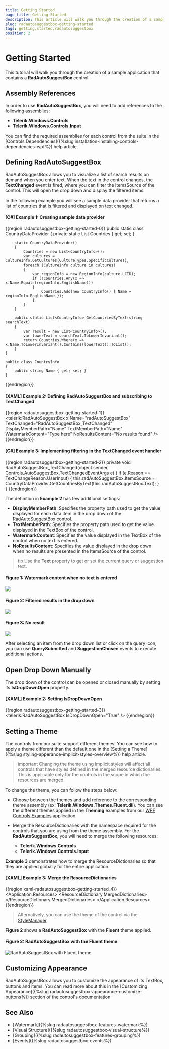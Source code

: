 ```yaml
---
title: Getting Started
page_title: Getting Started
description: This article will walk you through the creation of a sample application that contains a RadAutoSuggestBox control.
slug: radautosuggestbox-getting-started
tags: getting,started,radautosuggestbox
position: 2
---
```


# Getting Started

This tutorial will walk you through the creation of a sample application that contains a __RadAutoSuggestBox__ control.
			
## Assembly References

In order to use __RadAutoSuggestBox__, you will need to add references to the following assemblies:
* __Telerik.Windows.Controls__
* __Telerik.Windows.Controls.Input__

You can find the required assemblies for each control from the suite in the [Controls Dependencies]({%slug installation-installing-controls-dependencies-wpf%}) help article.

## Defining RadAutoSuggestBox

RadAutoSuggestBox allows you to visualize a list of search results on demand when you enter text. When the text in the control changes, the __TextChanged__ event is fired, where you can filter the ItemsSource of the control. This will open the drop down and display the filtered items. 

In the following example you will see a sample data provider that returns a list of countries that is filtered and displayed on text changed.

#### __[C#] Example 1: Creating sample data provider__
{{region radautosuggestbox-getting-started-0}}
	public static class CountryDataProvider
	{
		private static List<CountryInfo> Countries { get; set; }

		static CountryDataProvider()
		{
			Countries = new List<CountryInfo>();
			var cultures = CultureInfo.GetCultures(CultureTypes.SpecificCultures);
			foreach (CultureInfo culture in cultures)
			{
				var regionInfo = new RegionInfo(culture.LCID);
				if (!Countries.Any(x => x.Name.Equals(regionInfo.EnglishName)))
				{
					Countries.Add(new CountryInfo() { Name = regionInfo.EnglishName });
				}
			}
		}

		public static List<CountryInfo> GetCountriesByText(string searchText)
		{
			var result = new List<CountryInfo>();
			var lowerText = searchText.ToLowerInvariant();
			return Countries.Where(x => x.Name.ToLowerInvariant().Contains(lowerText)).ToList();
		}
	}
	
	public class CountryInfo
    {
        public string Name { get; set; }
    }
{{endregion}}

#### __[XAML] Example 2: Defining RadAutoSuggestBox and subscribing to TextChanged__
{{region radautosuggestbox-getting-started-1}}
	<telerik:RadAutoSuggestBox x:Name="radAutoSuggestBox"
							   TextChanged="RadAutoSuggestBox_TextChanged"
							   DisplayMemberPath="Name" 
							   TextMemberPath="Name" 							   
							   WatermarkContent="Type here" 
							   NoResultsContent="No results found" />
{{endregion}}

#### __[C#] Example 3: Implementing filtering in the TextChanged event handler__
{{region radautosuggestbox-getting-started-2}}
	private void RadAutoSuggestBox_TextChanged(object sender, Controls.AutoSuggestBox.TextChangedEventArgs e)
	{
		if (e.Reason == TextChangeReason.UserInput)
		{
			this.radAutoSuggestBox.ItemsSource = CountryDataProvider.GetCountriesByText(this.radAutoSuggestBox.Text);
		}            
	}
{{endregion}}

The definition in __Example 2__ has few additional settings:

* __DisplayMemberPath__: Specifies the property path used to get the value displayed for each data item in the drop down of the RadAutoSuggestBox control.
* __TextMemberPath__: Specifies the property path used to get the value displayed in the TextBox of the control.
* __WatermarkContent__: Specifies the value displayed in the TextBox of the control when no text is entered.
* __NoResultsContent__: Specifies the value displayed in the drop down when no results are presented in the ItemsSource of the control.

>tip Use the __Text__ property to get or set the current query or suggestion text.

#### Figure 1: Watermark content when no text is entered
![](images/radautosuggestbox-getting-started-0.png)

#### Figure 2: Filtered results in the drop down
![](images/radautosuggestbox-getting-started-1.png)

#### Figure 3: No result
![](images/radautosuggestbox-getting-started-2.png)

After selecting an item from the drop down list or click on the query icon, you can use __QuerySubmitted__ and __SuggestionChosen__ events to execute additional actions.

## Open Drop Down Manually

The drop down of the control can be opened or closed manually by setting its __IsDropDownOpen__ property.

#### __[XAML] Example 2: Setting IsDropDownOpen__
{{region radautosuggestbox-getting-started-3}}
	<telerik:RadAutoSuggestBox IsDropDownOpen="True" />
{{endregion}}

## Setting a Theme

The controls from our suite support different themes. You can see how to apply a theme different than the default one in the [Setting a Theme]({%slug styling-apperance-implicit-styles-overview%}) help article.

>important Changing the theme using implicit styles will affect all controls that have styles defined in the merged resource dictionaries. This is applicable only for the controls in the scope in which the resources are merged. 

To change the theme, you can follow the steps below:
* Choose between the themes and add reference to the corresponding theme assembly (ex: **Telerik.Windows.Themes.Fluent.dll**). You can see the different themes applied in the **Theming** examples from our [WPF Controls Examples](https://demos.telerik.com/wpf/) application.

* Merge the ResourceDictionaries with the namespace required for the controls that you are using from the theme assembly. For the __RadAutoSuggestBox__, you will need to merge the following resources:

	* __Telerik.Windows.Controls__
	* __Telerik.Windows.Controls.Input__

__Example 3__ demonstrates how to merge the ResourceDictionaries so that they are applied globally for the entire application.

#### __[XAML] Example 3: Merge the ResourceDictionaries__  
{{region xaml-radautosuggestbox-getting-started_4}}
	<Application.Resources>
		<ResourceDictionary>
			<ResourceDictionary.MergedDictionaries>
				<ResourceDictionary Source="/Telerik.Windows.Themes.Fluent;component/Themes/System.Windows.xaml"/>
				<ResourceDictionary Source="/Telerik.Windows.Themes.Fluent;component/Themes/Telerik.Windows.Controls.xaml"/>
				<ResourceDictionary Source="/Telerik.Windows.Themes.Fluent;component/Themes/Telerik.Windows.Controls.Input.xaml"/>
			</ResourceDictionary.MergedDictionaries>
		</ResourceDictionary>
	</Application.Resources>
{{endregion}}

>Alternatively, you can use the theme of the control via the [StyleManager](https://docs.telerik.com/devtools/wpf/styling-and-appearance/stylemanager/common-styling-apperance-setting-theme-wpf).

__Figure 2__ shows a __RadAutoSuggestBox__ with the **Fluent** theme applied.
	
#### __Figure 2: RadAutoSuggestBox with the Fluent theme__
![RadAutoSuggestBox with Fluent theme](images/radautosuggestbox-setting-theme.png)

## Customizing Appearance

RadAutoSuggestBox allows you to customize the appearance of its TextBox, buttons and items. You can read more about this in the [Customizing Appearance]({%slug radautosuggestbox-appearance-customize-buttons%}) section of the control's documentation.

## See Also  
* [Watermark]({%slug radautosuggestbox-features-watermark%})
* [Visual Structure]({%slug radautosuggestbox-visual-structure%})
* [Grouping]({%slug radautosuggestbox-features-grouping%})
* [Events]({%slug radautosuggestbox-events%})
